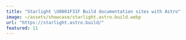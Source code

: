 ```yaml
---
title: "Starlight \U0001F31F Build documentation sites with Astro"
image: ~/assets/showcase/starlight.astro.build.webp
url: "https://starlight.astro.build/"
featured: 11
---
```

